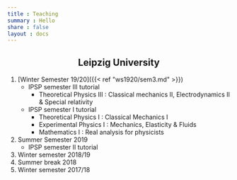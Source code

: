 ```yaml
---
title : Teaching
summary : Hello
share : false
layout : docs
---
```

<center>

##  Leipzig University

</center>

1. [Winter Semester 19/20]({{< ref "ws1920/sem3.md" >}})
   - IPSP semester III tutorial
     - Theoretical Physics III :  Classical mechanics II, Electrodynamics II & Special relativity
   - IPSP semester I tutorial
     - Theoretical Physics I : Classical Mechanics I
     - Experimental Physics I : Mechanics, Elasticity & Fluids
     - Mathematics I : Real analysis for physicists
2. Summer Semester 2019
   - IPSP semester II tutorial
3. Winter semester 2018/19
4. Summer break 2018
5. Winter semester 2017/18
